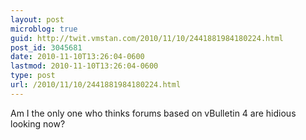 ```yaml
---
layout: post
microblog: true
guid: http://twit.vmstan.com/2010/11/10/2441881984180224.html
post_id: 3045681
date: 2010-11-10T13:26:04-0600
lastmod: 2010-11-10T13:26:04-0600
type: post
url: /2010/11/10/2441881984180224.html
---
```

Am I the only one who thinks forums based on vBulletin 4 are hidious looking now?
